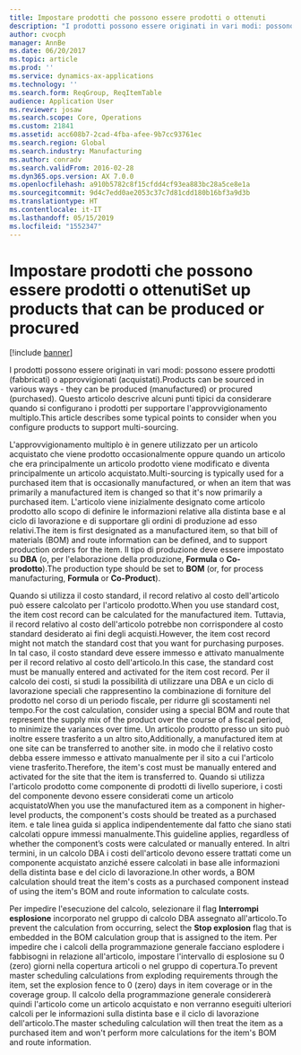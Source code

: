 ```yaml
---
title: Impostare prodotti che possono essere prodotti o ottenuti
description: "I prodotti possono essere originati in vari modi: possono essere prodotti (fabbricati) o approvvigionati (acquistati). Questo articolo descrive alcuni punti tipici da considerare quando si configurano i prodotti per supportare l'approvvigionamento multiplo."
author: cvocph
manager: AnnBe
ms.date: 06/20/2017
ms.topic: article
ms.prod: ''
ms.service: dynamics-ax-applications
ms.technology: ''
ms.search.form: ReqGroup, ReqItemTable
audience: Application User
ms.reviewer: josaw
ms.search.scope: Core, Operations
ms.custom: 21841
ms.assetid: acc608b7-2cad-4fba-afee-9b7cc93761ec
ms.search.region: Global
ms.search.industry: Manufacturing
ms.author: conradv
ms.search.validFrom: 2016-02-28
ms.dyn365.ops.version: AX 7.0.0
ms.openlocfilehash: a910b5782c8f15cfdd4cf93ea883bc28a5ce8e1a
ms.sourcegitcommit: 9d4c7edd0ae2053c37c7d81cdd180b16bf3a9d3b
ms.translationtype: HT
ms.contentlocale: it-IT
ms.lasthandoff: 05/15/2019
ms.locfileid: "1552347"
---
```

# <a name="set-up-products-that-can-be-produced-or-procured"></a><span data-ttu-id="9232c-104">Impostare prodotti che possono essere prodotti o ottenuti</span><span class="sxs-lookup"><span data-stu-id="9232c-104">Set up products that can be produced or procured</span></span>

[!include [banner](../includes/banner.md)]

<span data-ttu-id="9232c-105">I prodotti possono essere originati in vari modi: possono essere prodotti (fabbricati) o approvvigionati (acquistati).</span><span class="sxs-lookup"><span data-stu-id="9232c-105">Products can be sourced in various ways -  they can be produced (manufactured) or procured (purchased).</span></span> <span data-ttu-id="9232c-106">Questo articolo descrive alcuni punti tipici da considerare quando si configurano i prodotti per supportare l'approvvigionamento multiplo.</span><span class="sxs-lookup"><span data-stu-id="9232c-106">This article describes some typical points to consider when you configure products to support multi-sourcing.</span></span> 

<span data-ttu-id="9232c-107">L'approvvigionamento multiplo è in genere utilizzato per un articolo acquistato che viene prodotto occasionalmente oppure quando un articolo che era principalmente un articolo prodotto viene modificato e diventa principalmente un articolo acquistato.</span><span class="sxs-lookup"><span data-stu-id="9232c-107">Multi-sourcing is typically used for a purchased item that is occasionally manufactured, or when an item that was primarily a manufactured item is changed so that it's now primarily a purchased item.</span></span> <span data-ttu-id="9232c-108">L'articolo viene inizialmente designato come articolo prodotto allo scopo di definire le informazioni relative alla distinta base e al ciclo di lavorazione e di supportare gli ordini di produzione ad esso relativi.</span><span class="sxs-lookup"><span data-stu-id="9232c-108">The item is first designated as a manufactured item, so that bill of materials (BOM) and route information can be defined, and to support production orders for the item.</span></span> <span data-ttu-id="9232c-109">Il tipo di produzione deve essere impostato su **DBA** (o, per l'elaborazione della produzione, **Formula** o **Co-prodotto**).</span><span class="sxs-lookup"><span data-stu-id="9232c-109">The production type should be set to **BOM** (or, for process manufacturing, **Formula** or **Co-Product**).</span></span>

<span data-ttu-id="9232c-110">Quando si utilizza il costo standard, il record relativo al costo dell'articolo può essere calcolato per l'articolo prodotto.</span><span class="sxs-lookup"><span data-stu-id="9232c-110">When you use standard cost, the item cost record can be calculated for the manufactured item.</span></span> <span data-ttu-id="9232c-111">Tuttavia, il record relativo al costo dell'articolo potrebbe non corrispondere al costo standard desiderato ai fini degli acquisti.</span><span class="sxs-lookup"><span data-stu-id="9232c-111">However, the item cost record might not match the standard cost that you want for purchasing purposes.</span></span> <span data-ttu-id="9232c-112">In tal caso, il costo standard deve essere immesso e attivato manualmente per il record relativo al costo dell'articolo.</span><span class="sxs-lookup"><span data-stu-id="9232c-112">In this case, the standard cost must be manually entered and activated for the item cost record.</span></span> <span data-ttu-id="9232c-113">Per il calcolo dei costi, si studi la possibilità di utilizzare una DBA e un ciclo di lavorazione speciali che rappresentino la combinazione di forniture del prodotto nel corso di un periodo fiscale, per ridurre gli scostamenti nel tempo.</span><span class="sxs-lookup"><span data-stu-id="9232c-113">For the cost calculation, consider using a special BOM and route that represent the supply mix of the product over the course of a fiscal period, to minimize the variances over time.</span></span> <span data-ttu-id="9232c-114">Un articolo prodotto presso un sito può inoltre essere trasferito a un altro sito,</span><span class="sxs-lookup"><span data-stu-id="9232c-114">Additionally, a manufactured item at one site can be transferred to another site.</span></span> <span data-ttu-id="9232c-115">in modo che il relativo costo debba essere immesso e attivato manualmente per il sito a cui l'articolo viene trasferito.</span><span class="sxs-lookup"><span data-stu-id="9232c-115">Therefore, the item's cost must be manually entered and activated for the site that the item is transferred to.</span></span> <span data-ttu-id="9232c-116">Quando si utilizza l'articolo prodotto come componente di prodotti di livello superiore, i costi del componente devono essere considerati come un articolo acquistato</span><span class="sxs-lookup"><span data-stu-id="9232c-116">When you use the manufactured item as a component in higher-level products, the component's costs should be treated as a purchased item.</span></span> <span data-ttu-id="9232c-117">e tale linea guida si applica indipendentemente dal fatto che siano stati calcolati oppure immessi manualmente.</span><span class="sxs-lookup"><span data-stu-id="9232c-117">This guideline applies, regardless of whether the component’s costs were calculated or manually entered.</span></span> <span data-ttu-id="9232c-118">In altri termini, in un calcolo DBA i costi dell'articolo devono essere trattati come un componente acquistato anziché essere calcolati in base alle informazioni della distinta base e del ciclo di lavorazione.</span><span class="sxs-lookup"><span data-stu-id="9232c-118">In other words, a BOM calculation should treat the item's costs as a purchased component instead of using the item's BOM and route information to calculate costs.</span></span> 

<span data-ttu-id="9232c-119">Per impedire l'esecuzione del calcolo, selezionare il flag **Interrompi esplosione** incorporato nel gruppo di calcolo DBA assegnato all'articolo.</span><span class="sxs-lookup"><span data-stu-id="9232c-119">To prevent the calculation from occurring, select the **Stop explosion** flag that is embedded in the BOM calculation group that is assigned to the item.</span></span> <span data-ttu-id="9232c-120">Per impedire che i calcoli della programmazione generale facciano esplodere i fabbisogni in relazione all'articolo, impostare l'intervallo di esplosione su 0 (zero) giorni nella copertura articoli o nel gruppo di copertura.</span><span class="sxs-lookup"><span data-stu-id="9232c-120">To prevent master scheduling calculations from exploding requirements through the item, set the explosion fence to 0 (zero) days in item coverage or in the coverage group.</span></span> <span data-ttu-id="9232c-121">Il calcolo della programmazione generale considererà quindi l'articolo come un articolo acquistato e non verranno eseguiti ulteriori calcoli per le informazioni sulla distinta base e il ciclo di lavorazione dell'articolo.</span><span class="sxs-lookup"><span data-stu-id="9232c-121">The master scheduling calculation will then treat the item as a purchased item and won't perform more calculations for the item's BOM and route information.</span></span>





